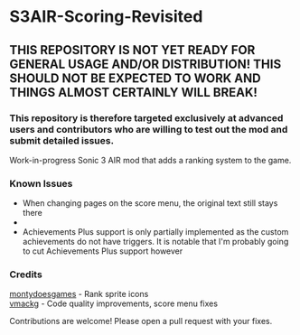 # S3AIR-Scoring-Revisited

## THIS REPOSITORY IS NOT YET READY FOR GENERAL USAGE AND/OR DISTRIBUTION! THIS SHOULD NOT BE EXPECTED TO WORK AND THINGS ALMOST CERTAINLY WILL BREAK!

### This repository is therefore targeted exclusively at advanced users and contributors who are willing to test out the mod and submit detailed issues.

Work-in-progress Sonic 3 AIR mod that adds a ranking system to the game.

### Known Issues

- When changing pages on the score menu, the original text still stays there
- 
- Achievements Plus support is only partially implemented as the custom achievements do not have triggers. It is notable that I'm probably going to cut Achievements Plus support however

### Credits

[montydoesgames](https://github.com/montydoesgames) - Rank sprite icons  
[vmackg](https://github.com/vmackg) - Code quality improvements, score menu fixes

Contributions are welcome! Please open a pull request with your fixes.
